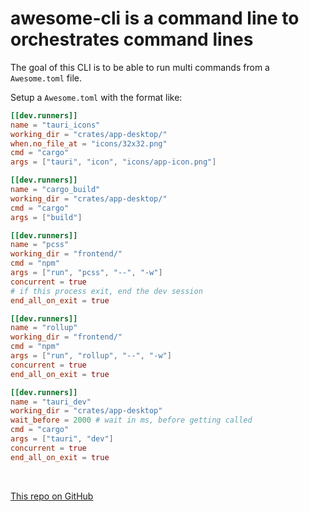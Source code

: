 # awesome-cli is a command line to orchestrates command lines

The goal of this CLI is to be able to run multi commands from a `Awesome.toml` file. 

Setup a `Awesome.toml` with the format like: 

```toml
[[dev.runners]]
name = "tauri_icons"
working_dir = "crates/app-desktop/"
when.no_file_at = "icons/32x32.png"
cmd = "cargo"
args = ["tauri", "icon", "icons/app-icon.png"]

[[dev.runners]]
name = "cargo_build"
working_dir = "crates/app-desktop/"
cmd = "cargo"
args = ["build"]

[[dev.runners]]
name = "pcss"
working_dir = "frontend/"
cmd = "npm"
args = ["run", "pcss", "--", "-w"]
concurrent = true 
# if this process exit, end the dev session
end_all_on_exit = true

[[dev.runners]]
name = "rollup"
working_dir = "frontend/"
cmd = "npm"
args = ["run", "rollup", "--", "-w"]
concurrent = true
end_all_on_exit = true

[[dev.runners]]
name = "tauri_dev"
working_dir = "crates/app-desktop"
wait_before = 2000 # wait in ms, before getting called
cmd = "cargo"
args = ["tauri", "dev"]
concurrent = true
end_all_on_exit = true
```

<br />

[This repo on GitHub](https://github.com/jeremychone/awesome-cli)